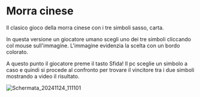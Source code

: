 # Morra cinese
Il clasico gioco della morra cinese con i tre simboli sasso, carta. 

In questa  versione un giocatore umano scegli uno dei tre simboli cliccando col mouse sull'immagine. L'immagine evidenzia la scelta con un bordo colorato.

A questo punto il giocatore preme il tasto Sfida! Il pc sceglie un simbolo a caso e quindi si procede al confronto per trovare il vincitore tra i due simboli mostrando a video il risultato.

![Schermata_20241124_111101](https://github.com/user-attachments/assets/af386d50-8e3f-4da8-b988-41ab25308173)

